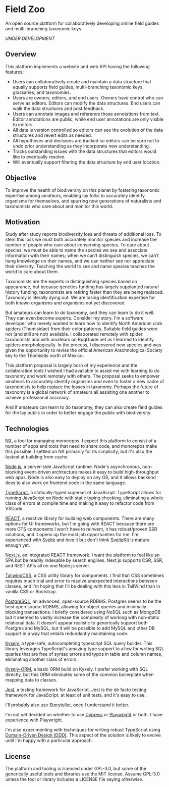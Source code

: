 # Field Zoo

An open source platform for collaboratively developing online field guides and multi-branching taxonomic keys.

_UNDER DEVELOPMENT_

## Overview

This platform implements a website and web API having the following features:

- Users can collaboratively create and maintain a data structure that equally supports field guides, multi-branching taxonomic keys, glossaries, and taxonomies.
- Users are owners, editors, and end users. Owners have control who can serve as editors. Editors can modify the data structures. End users can walk the data structures and post feedback.
- Users can annotate images and reference those annotations from text. Editor annotations are public, while end user annotations are only visible to editors.
- All data is version controlled so editors can see the evolution of the data structures and revert edits as needed.
- All hypotheses and decisions are tracked so editors can be sure not to undo prior understanding as they incorporate new understanding.
- Tracks outstanding issues with the data structures that editors would like to eventually resolve.
- Will eventually support filtering the data structure by end user location.

## Objective

To improve the health of biodiversity on this planet by fostering taxonomic expertise among amateurs, enabling lay folks to accurately identify organisms for themselves, and spurring new generations of naturalists and taxonomists who care about and monitor this world.

## Motivation

Study after study reports biodiversity loss and threats of additional loss. To stem this loss we must both accurately monitor species and increase the number of people who care about conserving species. To care about species, we must be able to name the species we see and associate information with their names; when we can’t distinguish species, we can’t hang knowledge on their names, and we can neither see nor appreciate their diversity. Teaching the world to see and name species teaches the world to care about them.

Taxonomists are the experts in distinguishing species based on appearance, but because genetics funding has largely supplanted natural history funding, taxonomists are retiring faster than they are being replaced. Taxonomy is literally dying out. We are losing identification expertise for both known organisms and organisms not yet discovered.

But amateurs can learn to do taxonomy, and they can learn to do it well. They can even become experts. Consider my story. I'm a software developer who merely wanted to learn how to identify North American crab spiders (Thomisidae) from their color patterns. Suitable field guides were not (and still are not) available. I collaborated remotely with spider taxonomists and with amateurs on BugGuide.net as I learned to identify spiders morphologically. In the process, I discovered new species and was given the opportunity to revise the official American Arachnological Society key to the Thomisids north of Mexico.

This platform proposal is largely born of my experience and the collaboration tools I wished I had available to assist me with learning to do taxonomy and work remotely with others. The proposal seeks to empower amateurs to accurately identify organisms and even to foster a new cadre of taxonomists to help replace the losses in taxonomy. Perhaps the future of taxonomy is a global network of amateurs all assisting one another to achieve professional accuracy.

And if amateurs can learn to do taxonomy, they can also create field guides for the lay public in order to better engage the public with biodiversity.

## Technologies

[NX](https://nx.dev), a tool for managing monorepos. I expect this platform to consist of a number of apps and tools that need to share code, and monorepos make this possible. I settled on NX primarily for its simplicity, but it's also the fastest at building from cache.

[Node.js](https://nodejs.org/en/about/), a server-side JavaScript runtime. Node's asynchronous, non-blocking event-driven architecture makes it easy to build high-throughput web apps. Node is also easy to deploy on any OS, and it allows backend devs to also work on frontend code in the same language.

[TypeScript](https://typescriptlang.org/), a statically-typed superset of JavaScript. TypeScript allows for running JavaScript on Node with static typing checking, eliminating a whole class of errors at compile time and making it easy to refactor code from VSCode.

[REACT](https://reactjs.org/), a reactive library for building web components. There are many options for UI frameworks, but I'm going with REACT because there are more OTS components I won't have to reinvent, it has robust/proven SSR solutions, and it opens up the most job opportunities for me. I'm experienced with [Svelte](https://svelte.dev/) and love it but don't think [SvelteKit](https://kit.svelte.dev/) is mature enough yet.

[Next.js](https://nextjs.org/), an integrated REACT framework. I want the platform to feel like an SPA but be readily indexable by search engines. Next.js supports CSR, SSR, and REST APIs all on one Node.js server.

[TailwindCSS](https://tailwindcss.com/), a CSS utility library for components. I find that CSS sometimes requires much trial and error to resolve unexpected interactions between classes, and I'm hoping that I'll be dealing with this less in TailWind than in vanilla CSS or Bootstrap.

[PostgreSQL](https://www.postgresql.org/), an advanced, open-source RDBMS. Postgres seems to be the best open source RDBMS, allowing for object queries and minimally-blocking transactions. I briefly considered using NoSQL such as MongoDB but it seemed to vastly increase the complexity of working with non-static relational data. It doesn't appear realistic to generically support both Postgres and MySQL, but it will be possible to add MySQL and other DB support in a way that entails redundantly maintaining code.

[Kysely](https://koskimas.github.io/kysely/), a type-safe, autocompleting typescript SQL query builder. This library leverages TypeScript's amazing type support to allow for writing SQL queries that are free of syntax errors and typos in table and column names, eliminating another class of errors.

[Kysely-ORM](https://github.com/seeden/kysely-orm), a basic ORM build on Kysely. I prefer working with SQL directly, but this ORM eliminates some of the common boilerplate when mapping data to classes.

[Jest](https://jestjs.io/), a testing framework for JavaScript. Jest is the de facto testing framework for JavaScript, at least of unit tests, and it's easy to use.

I'll probably also use [Storyteller](https://www.getstoryteller.com/), once I understand it better.

I'm not yet decided on whether to use [Cypress](https://www.cypress.io/) or [Playwright](https://playwright.dev/) or both. I have experience with Playwright.

I'm also experimenting with techniques for writing robust TypeScript using [Domain-Driven Design (DDD)](https://medium.com/ssense-tech/domain-driven-design-everything-you-always-wanted-to-know-about-it-but-were-afraid-to-ask-a85e7b74497a). This aspect of the solution is likely to evolve until I'm happy with a particular approach.

## License

The platform and tooling is licensed under GPL-3.0, but some of the generically useful tools and libraries use the MIT license. Assume GPL-3.0 unless the tool or library includes a LICENSE file saying otherwise.
